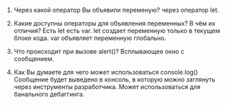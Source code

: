 1. Через какой оператор Вы объявили переменую?
через оператор let.

2. Какие доступны операторы для объявления переменных? В чём их отличия?
Есть let есть var. let создает переменную только в текущем блоке кода. var объявляет переменную глобально.

3. Что происходит при вызове alert()?
Всплывающее окно с сообщением.

4. Как Вы думаете для чего может использоваться console.log()
Сообщение будет выведено в консоль, в которую можно заглянуть через инструменты разработчика. Может использоваться для банального дебаггинга.